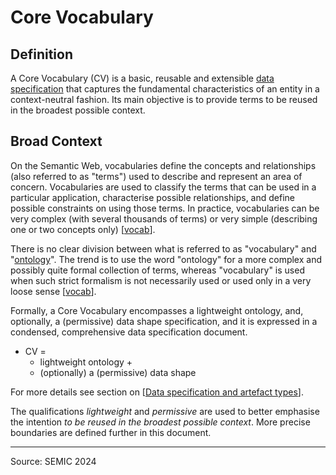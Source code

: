 # Core Vocabulary

## Definition

A Core Vocabulary (CV) is a basic, reusable and extensible [data specification](data-specification/) that captures the fundamental characteristics of an entity in a context-neutral fashion. Its main objective is to provide terms to be reused in the broadest possible context.

## Broad Context

On the Semantic Web, vocabularies define the concepts and relationships (also referred to as "terms") used to describe and represent an area of concern. Vocabularies are used to classify the terms that can be used in a particular application, characterise possible relationships, and define possible constraints on using those terms. In practice, vocabularies can be very complex (with several thousands of terms) or very simple (describing one or two concepts only) \[[vocab](https://semiceu.github.io/style-guide/1.0.0/references.html#ref:vocab)].

There is no clear division between what is referred to as "vocabulary" and "[ontology](ontology.md)". The trend is to use the word "ontology" for a more complex and possibly quite formal collection of terms, whereas "vocabulary" is used when such strict formalism is not necessarily used or used only in a very loose sense \[[vocab](https://semiceu.github.io/style-guide/1.0.0/references.html#ref:vocab)].

Formally, a Core Vocabulary encompasses a lightweight ontology, and, optionally, a (permissive) data shape specification, and it is expressed in a condensed, comprehensive data specification document.

* CV =
  * lightweight ontology +
  * (optionally) a (permissive) data shape

For more details see section on \[[Data specification and artefact types](https://semiceu.github.io/style-guide/1.0.0/arhitectural-clarifications.html#sec:data-specification-and-artefact-types)].

The qualifications _lightweight_ and _permissive_ are used to better emphasise the intention _to be reused in the broadest possible context_. More precise boundaries are defined further in this document.

***

Source: SEMIC 2024
